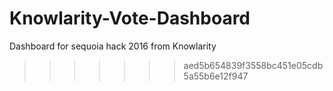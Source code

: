 # Knowlarity-Vote-Dashboard
Dashboard for sequoia hack 2016 from Knowlarity 
>>>>>>> aed5b654839f3558bc451e05cdb5a55b6e12f947
